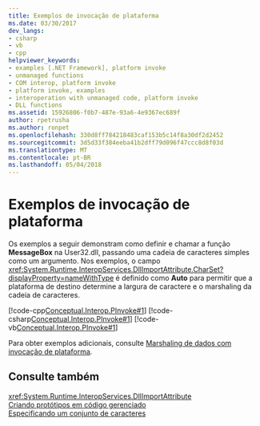 ```yaml
---
title: Exemplos de invocação de plataforma
ms.date: 03/30/2017
dev_langs:
- csharp
- vb
- cpp
helpviewer_keywords:
- examples [.NET Framework], platform invoke
- unmanaged functions
- COM interop, platform invoke
- platform invoke, examples
- interoperation with unmanaged code, platform invoke
- DLL functions
ms.assetid: 15926806-f0b7-487e-93a6-4e9367ec689f
author: rpetrusha
ms.author: ronpet
ms.openlocfilehash: 330d8ff784218483caf153b5c14f8a30df2d2452
ms.sourcegitcommit: 3d5d33f384eeba41b2dff79d096f47ccc8d8f03d
ms.translationtype: MT
ms.contentlocale: pt-BR
ms.lasthandoff: 05/04/2018
---
```

# <a name="platform-invoke-examples"></a>Exemplos de invocação de plataforma
Os exemplos a seguir demonstram como definir e chamar a função **MessageBox** na User32.dll, passando uma cadeia de caracteres simples como um argumento. Nos exemplos, o campo <xref:System.Runtime.InteropServices.DllImportAttribute.CharSet?displayProperty=nameWithType> é definido como **Auto** para permitir que a plataforma de destino determine a largura de caractere e o marshaling da cadeia de caracteres.  
  
 [!code-cpp[Conceptual.Interop.PInvoke#1](../../../samples/snippets/cpp/VS_Snippets_CLR/Conceptual.Interop.PInvoke/cpp/Example.cpp#1)] 
 [!code-csharp[Conceptual.Interop.PInvoke#1](../../../samples/snippets/csharp/VS_Snippets_CLR/Conceptual.Interop.PInvoke/cs/Example1.cs#1)] 
 [!code-vb[Conceptual.Interop.PInvoke#1](../../../samples/snippets/visualbasic/VS_Snippets_CLR/Conceptual.Interop.PInvoke/vb/Example1.vb#1)]  
  
 Para obter exemplos adicionais, consulte [Marshaling de dados com invocação de plataforma](../../../docs/framework/interop/marshaling-data-with-platform-invoke.md).  
  
## <a name="see-also"></a>Consulte também  
 <xref:System.Runtime.InteropServices.DllImportAttribute>  
 [Criando protótipos em código gerenciado](../../../docs/framework/interop/creating-prototypes-in-managed-code.md)  
 [Especificando um conjunto de caracteres](../../../docs/framework/interop/specifying-a-character-set.md)
